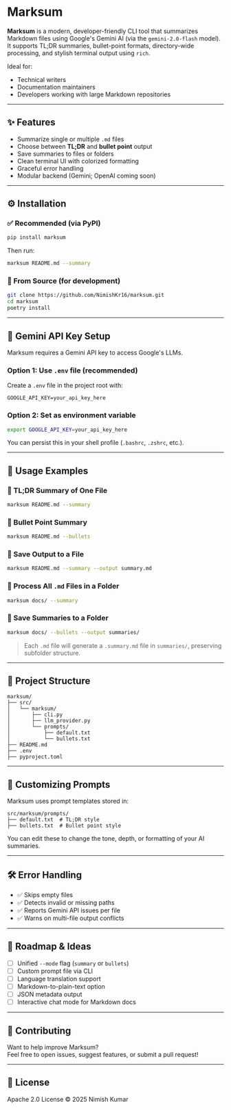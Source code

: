 # Marksum

**Marksum** is a modern, developer-friendly CLI tool that summarizes Markdown files using Google's Gemini AI (via the `gemini-2.0-flash` model). It supports TL;DR summaries, bullet-point formats, directory-wide processing, and stylish terminal output using `rich`.

Ideal for:
- Technical writers
- Documentation maintainers
- Developers working with large Markdown repositories

---

## ✨ Features

- Summarize single or multiple `.md` files
- Choose between **TL;DR** and **bullet point** output
- Save summaries to files or folders
- Clean terminal UI with colorized formatting
- Graceful error handling
- Modular backend (Gemini; OpenAI coming soon)

---

## ⚙️ Installation

### ✅ Recommended (via PyPI)

```bash
pip install marksum
```

Then run:

```bash
marksum README.md --summary
```

### 🔧 From Source (for development)

```bash
git clone https://github.com/NimishKr16/marksum.git
cd marksum
poetry install
```

---

## 🔐 Gemini API Key Setup

Marksum requires a Gemini API key to access Google's LLMs.

### Option 1: Use `.env` file (recommended)

Create a `.env` file in the project root with:

```env
GOOGLE_API_KEY=your_api_key_here
```

### Option 2: Set as environment variable

```bash
export GOOGLE_API_KEY=your_api_key_here
```

You can persist this in your shell profile (`.bashrc`, `.zshrc`, etc.).

---

## 🚀 Usage Examples

### 🔹 TL;DR Summary of One File

```bash
marksum README.md --summary
```

### 🔹 Bullet Point Summary

```bash
marksum README.md --bullets
```

### 🔹 Save Output to a File

```bash
marksum README.md --summary --output summary.md
```

### 🔹 Process All `.md` Files in a Folder

```bash
marksum docs/ --summary
```

### 🔹 Save Summaries to a Folder

```bash
marksum docs/ --bullets --output summaries/
```

> Each `.md` file will generate a `.summary.md` file in `summaries/`, preserving subfolder structure.

---

## 📁 Project Structure

```
marksum/
├── src/
│   └── marksum/
│       ├── cli.py
│       ├── llm_provider.py
│       └── prompts/
│           ├── default.txt
│           └── bullets.txt
├── README.md
├── .env
├── pyproject.toml
```

---

## 🧠 Customizing Prompts

Marksum uses prompt templates stored in:

```
src/marksum/prompts/
├── default.txt  # TL;DR style
├── bullets.txt  # Bullet point style
```

You can edit these to change the tone, depth, or formatting of your AI summaries.

---

## 🛠 Error Handling

- ✅ Skips empty files
- ✅ Detects invalid or missing paths
- ✅ Reports Gemini API issues per file
- ✅ Warns on multi-file output conflicts

---

## 🧪 Roadmap & Ideas

- [ ] Unified `--mode` flag (`summary` or `bullets`)
- [ ] Custom prompt file via CLI
- [ ] Language translation support
- [ ] Markdown-to-plain-text option
- [ ] JSON metadata output
- [ ] Interactive chat mode for Markdown docs

---

## 🤝 Contributing

Want to help improve Marksum?  
Feel free to open issues, suggest features, or submit a pull request!

---

## 🪪 License

Apache 2.0 License © 2025 Nimish Kumar